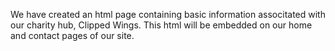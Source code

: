 We have created an html page containing basic information associtated with our charity hub, Clipped Wings. This html will be embedded on our home and contact pages of our site.
